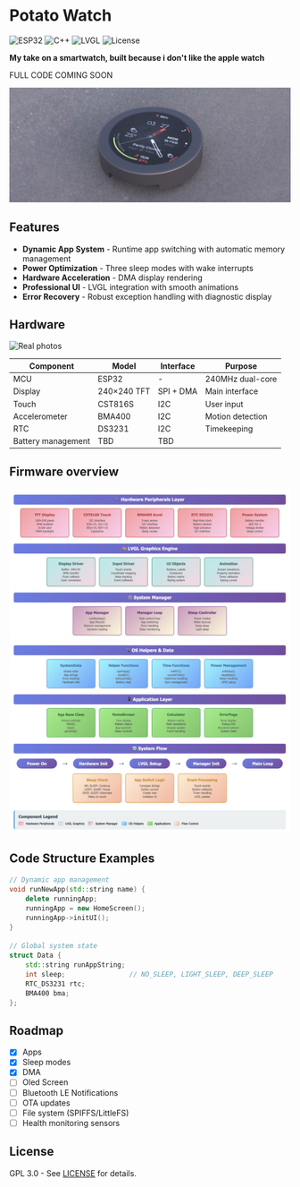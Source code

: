 # Potato Watch

![ESP32](https://img.shields.io/badge/ESP32-000000?style=flat&logo=espressif&logoColor=white) ![C++](https://img.shields.io/badge/C++-00599C?style=flat&logo=c%2B%2B&logoColor=white) ![LVGL](https://img.shields.io/badge/LVGL-8.2.0-blue) ![License](https://img.shields.io/badge/License-GPL3.0-green)

**My take on a smartwatch, built because i don't like the apple watch**

FULL CODE COMING SOON

![Render](https://raw.githubusercontent.com/angelogerminario/potato-watch/refs/heads/main/images/render.jpg)
## Features

- **Dynamic App System** - Runtime app switching with automatic memory management
- **Power Optimization** - Three sleep modes with wake interrupts
- **Hardware Acceleration** - DMA display rendering
- **Professional UI** - LVGL integration with smooth animations
- **Error Recovery** - Robust exception handling with diagnostic display
## Hardware

![Real photos](https://raw.githubusercontent.com/angelogerminario/potato-watch/refs/heads/main/images/photos.png)

| Component          | Model       | Interface | Purpose          |
| ------------------ | ----------- | --------- | ---------------- |
| MCU                | ESP32       | -         | 240MHz dual-core |
| Display            | 240×240 TFT | SPI + DMA | Main interface   |
| Touch              | CST816S     | I2C       | User input       |
| Accelerometer      | BMA400      | I2C       | Motion detection |
| RTC                | DS3231      | I2C       | Timekeeping      |
| Battery management | TBD         | TBD       |                  |

## Firmware overview

![Os architecture1](https://raw.githubusercontent.com/angelogerminario/potato-watch/refs/heads/main/images/os1.jpeg)
![Os architecture2](https://raw.githubusercontent.com/angelogerminario/potato-watch/refs/heads/main/images/os2.jpeg)
## Code Structure Examples

```cpp
// Dynamic app management
void runNewApp(std::string name) {
    delete runningApp;
    runningApp = new HomeScreen();
    runningApp->initUI();
}

// Global system state
struct Data {
    std::string runAppString;
    int sleep;                // NO_SLEEP, LIGHT_SLEEP, DEEP_SLEEP
    RTC_DS3231 rtc;
    BMA400 bma;
};
```

## Roadmap

- [x] Apps
- [x] Sleep modes
- [x] DMA
- [ ] Oled Screen
- [ ] Bluetooth LE Notifications
- [ ] OTA updates
- [ ] File system (SPIFFS/LittleFS)
- [ ] Health monitoring sensors

## License

GPL 3.0 - See [LICENSE](https://claude.ai/chat/LICENSE) for details.